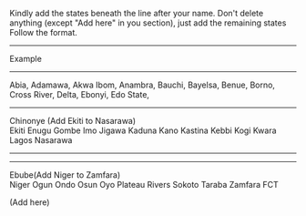 Kindly add the states beneath the line after your name. Don't delete anything (except "Add here" in you section), just add the remaining states
<br/> Follow the format.<br/>

---

Example <br/>

---

Abia,
Adamawa,
Akwa Ibom,
Anambra,
Bauchi,
Bayelsa,
Benue,
Borno,
Cross River,
Delta,
Ebonyi,
Edo State,

---

Chinonye (Add Ekiti to Nasarawa)<br/>
Ekiti
Enugu
Gombe
Imo
Jigawa
Kaduna
Kano
Kastina
Kebbi
Kogi
Kwara
Lagos
Nasarawa

---

---

Ebube(Add Niger to Zamfara) <br/>
Niger
Ogun
Ondo
Osun
Oyo
Plateau
Rivers
Sokoto
Taraba
Zamfara
FCT 


(Add here)
